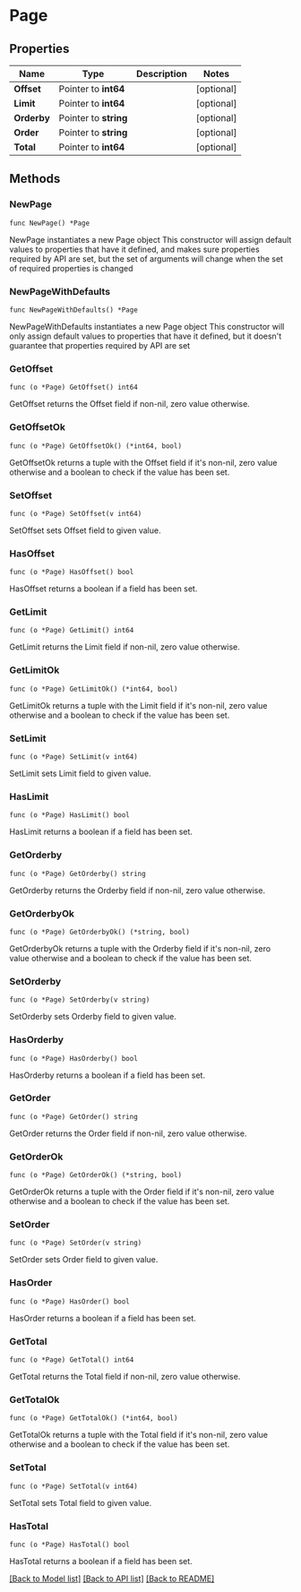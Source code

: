 # Page

## Properties

Name | Type | Description | Notes
------------ | ------------- | ------------- | -------------
**Offset** | Pointer to **int64** |  | [optional] 
**Limit** | Pointer to **int64** |  | [optional] 
**Orderby** | Pointer to **string** |  | [optional] 
**Order** | Pointer to **string** |  | [optional] 
**Total** | Pointer to **int64** |  | [optional] 

## Methods

### NewPage

`func NewPage() *Page`

NewPage instantiates a new Page object
This constructor will assign default values to properties that have it defined,
and makes sure properties required by API are set, but the set of arguments
will change when the set of required properties is changed

### NewPageWithDefaults

`func NewPageWithDefaults() *Page`

NewPageWithDefaults instantiates a new Page object
This constructor will only assign default values to properties that have it defined,
but it doesn't guarantee that properties required by API are set

### GetOffset

`func (o *Page) GetOffset() int64`

GetOffset returns the Offset field if non-nil, zero value otherwise.

### GetOffsetOk

`func (o *Page) GetOffsetOk() (*int64, bool)`

GetOffsetOk returns a tuple with the Offset field if it's non-nil, zero value otherwise
and a boolean to check if the value has been set.

### SetOffset

`func (o *Page) SetOffset(v int64)`

SetOffset sets Offset field to given value.

### HasOffset

`func (o *Page) HasOffset() bool`

HasOffset returns a boolean if a field has been set.

### GetLimit

`func (o *Page) GetLimit() int64`

GetLimit returns the Limit field if non-nil, zero value otherwise.

### GetLimitOk

`func (o *Page) GetLimitOk() (*int64, bool)`

GetLimitOk returns a tuple with the Limit field if it's non-nil, zero value otherwise
and a boolean to check if the value has been set.

### SetLimit

`func (o *Page) SetLimit(v int64)`

SetLimit sets Limit field to given value.

### HasLimit

`func (o *Page) HasLimit() bool`

HasLimit returns a boolean if a field has been set.

### GetOrderby

`func (o *Page) GetOrderby() string`

GetOrderby returns the Orderby field if non-nil, zero value otherwise.

### GetOrderbyOk

`func (o *Page) GetOrderbyOk() (*string, bool)`

GetOrderbyOk returns a tuple with the Orderby field if it's non-nil, zero value otherwise
and a boolean to check if the value has been set.

### SetOrderby

`func (o *Page) SetOrderby(v string)`

SetOrderby sets Orderby field to given value.

### HasOrderby

`func (o *Page) HasOrderby() bool`

HasOrderby returns a boolean if a field has been set.

### GetOrder

`func (o *Page) GetOrder() string`

GetOrder returns the Order field if non-nil, zero value otherwise.

### GetOrderOk

`func (o *Page) GetOrderOk() (*string, bool)`

GetOrderOk returns a tuple with the Order field if it's non-nil, zero value otherwise
and a boolean to check if the value has been set.

### SetOrder

`func (o *Page) SetOrder(v string)`

SetOrder sets Order field to given value.

### HasOrder

`func (o *Page) HasOrder() bool`

HasOrder returns a boolean if a field has been set.

### GetTotal

`func (o *Page) GetTotal() int64`

GetTotal returns the Total field if non-nil, zero value otherwise.

### GetTotalOk

`func (o *Page) GetTotalOk() (*int64, bool)`

GetTotalOk returns a tuple with the Total field if it's non-nil, zero value otherwise
and a boolean to check if the value has been set.

### SetTotal

`func (o *Page) SetTotal(v int64)`

SetTotal sets Total field to given value.

### HasTotal

`func (o *Page) HasTotal() bool`

HasTotal returns a boolean if a field has been set.


[[Back to Model list]](../README.md#documentation-for-models) [[Back to API list]](../README.md#documentation-for-api-endpoints) [[Back to README]](../README.md)


